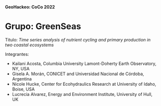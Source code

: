 **GeoHackeo: CoCo 2022**

# Grupo: GreenSeas

Titulo: *Time series analysis of nutrient cycling and primary production in two coastal ecosystems*

Integrantes:
- Kailani Acosta, Columbia University Lamont-Doherty Earth Observatory, NY, USA
- Gisela A. Morán, CONICET and Universidad Nacional de Córdoba, Argentina 
- Nicole Hucke, Center for Ecohydraulics Research at University of Idaho, Boise, USA
- Lucrecia Alvarez, Energy and Environment Institute, University of Hull, UK 

